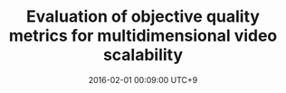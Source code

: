 ---
title:          "Evaluation of objective quality metrics for multidimensional video scalability"
date:           2016-02-01 00:09:00 UTC+9
selected:       false
pub:            "Journal of Visual Communication and Image Representation"
pub_date:       "2016"
authors:
- Manri Cheon
- Jong-Seok Lee
links:
  Paper: https://linkinghub.elsevier.com/retrieve/pii/S1047320315002485
---